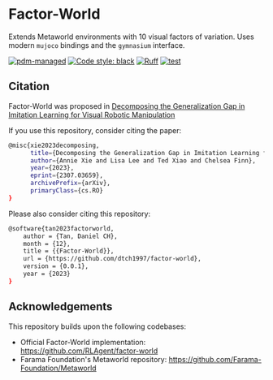 # Factor-World

Extends Metaworld environments with 10 visual factors of variation. 
Uses modern `mujoco` bindings and the `gymnasium` interface. 

[![pdm-managed](https://img.shields.io/badge/pdm-managed-blueviolet)](https://pdm-project.org)
[![Code style: black](https://img.shields.io/badge/code%20style-black-000000.svg)](https://github.com/psf/black)
[![Ruff](https://img.shields.io/endpoint?url=https://raw.githubusercontent.com/astral-sh/ruff/main/assets/badge/v2.json)](https://github.com/astral-sh/ruff)
[![test](https://github.com/dtch1997/factor-world/actions/workflows/ci.yml/badge.svg)](https://github.com/dtch1997/factor-world/actions/workflows/ci.yml)

## Citation

Factor-World was proposed in [Decomposing the Generalization Gap in Imitation Learning for Visual Robotic Manipulation](https://sites.google.com/view/generalization-gap)

If you use this repository, consider citing the paper:
```bash
@misc{xie2023decomposing,
      title={Decomposing the Generalization Gap in Imitation Learning for Visual Robotic Manipulation}, 
      author={Annie Xie and Lisa Lee and Ted Xiao and Chelsea Finn},
      year={2023},
      eprint={2307.03659},
      archivePrefix={arXiv},
      primaryClass={cs.RO}
}
```

Please also consider citing this repository:
```bash
@software{tan2023factorworld,
    author = {Tan, Daniel CH},
    month = {12},
    title = {{Factor-World}},
    url = {https://github.com/dtch1997/factor-world},
    version = {0.0.1},
    year = {2023}
}
```

## Acknowledgements

This repository builds upon the following codebases:
- Official Factor-World implementation: https://github.com/RLAgent/factor-world
- Farama Foundation's Metaworld repository: https://github.com/Farama-Foundation/Metaworld
